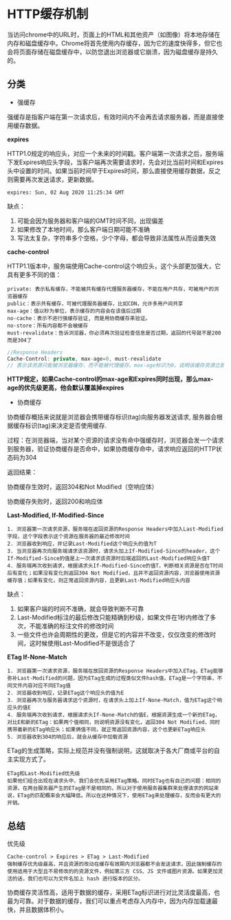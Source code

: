 # HTTP缓存机制

当访问chrome中的URL时，页面上的HTML和其他资产（如图像）将本地存储在内存和磁盘缓存中。Chrome将首先使用内存缓存，因为它的速度快得多，但它也会将页面存储在磁盘缓存中，以防您退出浏览器或它崩溃，因为磁盘缓存是持久的。

## 分类

- 强缓存

强缓存是指客户端在第一次请求后，有效时间内不会再去请求服务器，而是直接使用缓存数据。

**expires**

HTTP1.0规定的响应头，对应一个未来的时间戳。客户端第一次请求之后，服务端下发Expires响应头字段，当客户端再次需要请求时，先会对比当前时间和Expires头中设置的时间。如果当前时间早于Expires时间，那么直接使用缓存数据，反之则需要再次发送请求，更新数据。

```
expires: Sun, 02 Aug 2020 11:25:34 GMT
```

缺点：
  1. 可能会因为服务器和客户端的GMT时间不同，出现偏差
  2. 如果修改了本地时间，那么客户端日期可能不准确
  3. 写法太复杂，字符串多个空格，少个字母，都会导致非法属性从而设置失效

**cache-control**

HTTP1.1版本中，服务端使用Cache-control这个响应头，这个头部更加强大，它具有更多不同的值：
```
private: 表示私有缓存，不能被共有缓存代理服务器缓存，不能在用户共存，可被用户的浏览器缓存
public：表示共有缓存，可被代理服务器缓存，比如CDN，允许多用户间共享
max-age：值以秒为单位，表示缓存的内容会在该值后过期
no-cache：表示不进行强缓存验证, 而是用协商缓存来验证。
no-store：所有内容都不会被缓存
must-revalidate：告诉浏览器，你必须再次验证检查信息是否过期，返回的代号就不是200而是304了
```

```js
//Response Headers
Cache-Control: private, max-age=0, must-revalidate
// 表示该资源只能被浏览器缓存，而不能被代理缓存。max-age标识为0，说明该缓存资源立即过期，must-revalidate告诉浏览器，需要验证文件是否过期，接下来可能会使用协商缓存进行判断
```

**HTTP规定，如果Cache-control的max-age和Expires同时出现，那么max-age的优先级更高，他会默认覆盖掉expires**

- 协商缓存

协商缓存概括来说就是浏览器会携带缓存标识(tag)向服务器发送请求, 服务器会根据缓存标识(tag)来决定是否使用缓存.

过程：在浏览器端，当对某个资源的请求没有命中强缓存时，浏览器会发一个请求到服务器，验证协商缓存是否命中，如果协商缓存命中，请求响应返回的HTTP状态码为304

返回结果：

  协商缓存生效时，返回304和Not Modified（空响应体）

  协商缓存失败时，返回200和响应体

**Last-Modified, If-Modified-Since**

```
1. 浏览器第一次请求资源，服务端在返回资源的Response Headers中加入Last-Modified字段，这个字段表示这个资源在服务器的最近修改时间
2. 浏览器收到响应，并记录Last-Modified这个响应头的值为T
3. 当浏览器再次向服务端请求该资源时，请求头加上If-Modified-Since的header，这个If-Modified-Since的值是上一次请求该资源时后端返回的Last-Modified响应头值T
4. 服务端再次收到请求，根据请求头If-Modified-Since的值T，判断相关资源是否在T时间后有变化；如果没有变化则返回304 Not Modified，且并不返回资源内容，浏览器使用资源缓存值；如果有变化，则正常返回资源内容，且更新Last-Modified响应头内容
```

缺点：
  1. 如果客户端的时间不准确，就会导致判断不可靠
  2. Last-Modified标注的最后修改只能精确到秒级，如果文件在1秒内修改了多次，不能准确的标注文件的修改时间
  3. 一些文件也许会周期性的更改，但是它的内容并不改变，仅仅改变的修改时间，这时候使用Last-Modified不是很适合了

**ETag If-None-Match**

```
1. 浏览器第一次请求资源，服务端在放回资源的Response Headers中加入ETag，ETag能够弥补Last-Modified的问题，因为ETag生成的过程类似文件hash值，ETag是一个字符串，不同文件内容对应不同ETag值
2. 浏览器收到响应，记录ETag这个响应头的值为E
3. 浏览器再次与服务器请求这个资源时，在请求头上加上If-None-Match，值为ETag这个响应头的值E
4. 服务端再次收到请求，根据请求头If-None-Match的值E，根据资源生成一个新的ETag，对比E和新的ETag：如果两个值相同，则说明资源没有变化，返回304 Not Modified，同时携带着新的ETag响应头；如果俩值不同，就正常返回资源内容，这个也更新ETag响应头
5. 浏览器收到304的响应后，就会从缓存中加载资源
```
ETag的生成策略，实际上规范并没有强制说明，这就取决于各大厂商或平台的自主实现方式了。

```
ETag和Last-Modified优先级
如果他们组合出现在请求头中，我们会优先采用ETag策略。同时ETag也有自己的问题：相同的资源，在两台服务器产生的ETag是不是相同的，所以对于使用服务器集群来处理请求的网站来说，ETag的匹配概率会大幅降低。所以在这种情况下，使用ETag来处理缓存，反而会有更大的开销。
```

## 总结

优先级
```
Cache-control > Expires > ETag > Last-Modified
强制缓存优先级最高，并且资源的改动在缓存有效期内浏览器都不会发送请求，因此强制缓存的使用适用于大型且不易修改的的资源文件，例如第三方 CSS、JS 文件或图片资源。如果更加灵活的话，我们也可以为文件名加上 hash 进行版本的区分。
```

协商缓存灵活性高，适用于数据的缓存，采用ETag标识进行对比灵活度最高，也最为可靠。对于数据的缓存，我们可以重点考虑存入内存中，因为内存加载速最快，并且数据体积小。